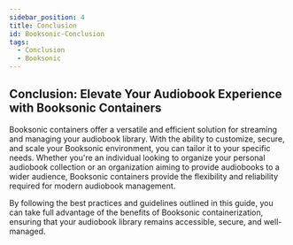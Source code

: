 ```yaml
---
sidebar_position: 4
title: Conclusion
id: Booksonic-Conclusion
tags:
  - Conclusion
  - Booksonic
---
```



Conclusion: Elevate Your Audiobook Experience with Booksonic Containers
-----------------------------------------------------------------------

Booksonic containers offer a versatile and efficient solution for streaming and managing your audiobook library. With the ability to customize, secure, and scale your Booksonic environment, you can tailor it to your specific needs. Whether you're an individual looking to organize your personal audiobook collection or an organization aiming to provide audiobooks to a wider audience, Booksonic containers provide the flexibility and reliability required for modern audiobook management.

By following the best practices and guidelines outlined in this guide, you can take full advantage of the benefits of Booksonic containerization, ensuring that your audiobook library remains accessible, secure, and well-managed.